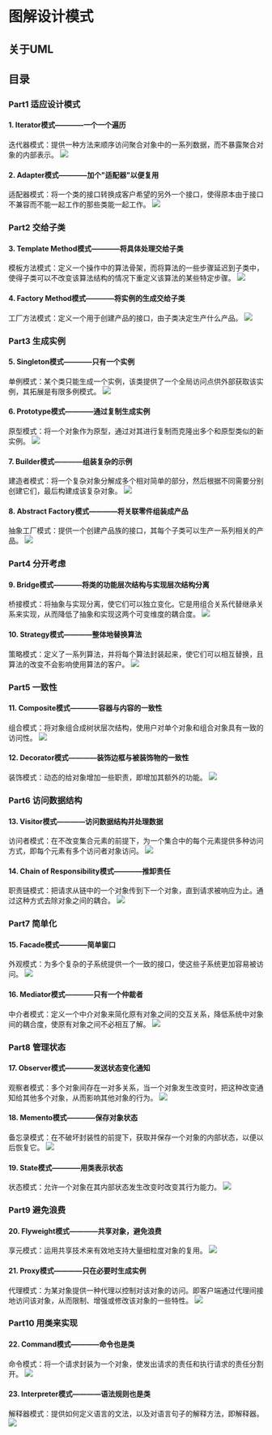 # 图解设计模式

## 关于UML

## 目录

### Part1 适应设计模式
#### 1. Iterator模式————一个一个遍历
迭代器模式：提供一种方法来顺序访问聚合对象中的一系列数据，而不暴露聚合对象的内部表示。
![](.图解设计模式_images/Iterator.png)
#### 2. Adapter模式————加个"适配器"以便复用
适配器模式：将一个类的接口转换成客户希望的另外一个接口，使得原本由于接口不兼容而不能一起工作的那些类能一起工作。
![](.图解设计模式_images/Adapter.png)

### Part2 交给子类
#### 3. Template Method模式————将具体处理交给子类
模板方法模式：定义一个操作中的算法骨架，而将算法的一些步骤延迟到子类中，使得子类可以不改变该算法结构的情况下重定义该算法的某些特定步骤。
![](.图解设计模式_images/TemplateMethod.png)
#### 4. Factory Method模式————将实例的生成交给子类
工厂方法模式：定义一个用于创建产品的接口，由子类决定生产什么产品。
![](.图解设计模式_images/FactoryMethod.png)

### Part3 生成实例
#### 5. Singleton模式————只有一个实例
单例模式：某个类只能生成一个实例，该类提供了一个全局访问点供外部获取该实例，其拓展是有限多例模式。
![](.图解设计模式_images/Singleton.png)
#### 6. Prototype模式————通过复制生成实例
原型模式：将一个对象作为原型，通过对其进行复制而克隆出多个和原型类似的新实例。
![](.图解设计模式_images/Prototype.png)
#### 7. Builder模式————组装复杂的示例
建造者模式：将一个复杂对象分解成多个相对简单的部分，然后根据不同需要分别创建它们，最后构建成该复杂对象。
![](.图解设计模式_images/Builder.png)
#### 8. Abstract Factory模式————将关联零件组装成产品
抽象工厂模式：提供一个创建产品族的接口，其每个子类可以生产一系列相关的产品。
![](.图解设计模式_images/AbstractFactory.png)

### Part4 分开考虑
#### 9. Bridge模式————将类的功能层次结构与实现层次结构分离
桥接模式：将抽象与实现分离，使它们可以独立变化。它是用组合关系代替继承关系来实现，从而降低了抽象和实现这两个可变维度的耦合度。
![](.图解设计模式_images/Bridge.png)
#### 10. Strategy模式————整体地替换算法
策略模式：定义了一系列算法，并将每个算法封装起来，使它们可以相互替换，且算法的改变不会影响使用算法的客户。
![](.图解设计模式_images/Strategy.png)

### Part5 一致性
#### 11. Composite模式————容器与内容的一致性
组合模式：将对象组合成树状层次结构，使用户对单个对象和组合对象具有一致的访问性。
![](.图解设计模式_images/Composite.png)
#### 12. Decorator模式————装饰边框与被装饰物的一致性
装饰模式：动态的给对象增加一些职责，即增加其额外的功能。
![](.图解设计模式_images/Decorator.png)

### Part6 访问数据结构
#### 13. Visitor模式————访问数据结构并处理数据
访问者模式：在不改变集合元素的前提下，为一个集合中的每个元素提供多种访问方式，即每个元素有多个访问者对象访问。
![](.图解设计模式_images/Visitor.png)
#### 14. Chain of Responsibility模式————推卸责任
职责链模式：把请求从链中的一个对象传到下一个对象，直到请求被响应为止。通过这种方式去除对象之间的耦合。
![](.图解设计模式_images/ChainOfResponsibility.png)

### Part7 简单化
#### 15. Facade模式————简单窗口
外观模式：为多个复杂的子系统提供一个一致的接口，使这些子系统更加容易被访问。
![](.图解设计模式_images/Facade.png)
#### 16. Mediator模式————只有一个仲裁者
中介者模式：定义一个中介对象来简化原有对象之间的交互关系，降低系统中对象间的耦合度，使原有对象之间不必相互了解。
![](.图解设计模式_images/Mediator.png)

### Part8 管理状态
#### 17. Observer模式————发送状态变化通知
观察者模式：多个对象间存在一对多关系，当一个对象发生改变时，把这种改变通知给其他多个对象，从而影响其他对象的行为。
![](.图解设计模式_images/Observer.png)
#### 18. Memento模式————保存对象状态
备忘录模式：在不破坏封装性的前提下，获取并保存一个对象的内部状态，以便以后恢复它。
![](.图解设计模式_images/Memento.png)
#### 19. State模式————用类表示状态
状态模式：允许一个对象在其内部状态发生改变时改变其行为能力。
![](.图解设计模式_images/State.png)

### Part9 避免浪费
#### 20. Flyweight模式————共享对象，避免浪费
享元模式：运用共享技术来有效地支持大量细粒度对象的复用。
![](.图解设计模式_images/Flyweight.png)
#### 21. Proxy模式————只在必要时生成实例
代理模式：为某对象提供一种代理以控制对该对象的访问。即客户端通过代理间接地访问该对象，从而限制、增强或修改该对象的一些特性。
![](.图解设计模式_images/Proxy.png)

### Part10 用类来实现
#### 22. Command模式————命令也是类
命令模式：将一个请求封装为一个对象，使发出请求的责任和执行请求的责任分割开。
![](.图解设计模式_images/Command.png)
#### 23. Interpreter模式————语法规则也是类
解释器模式：提供如何定义语言的文法，以及对语言句子的解释方法，即解释器。
![](.图解设计模式_images/Interpreter.png)